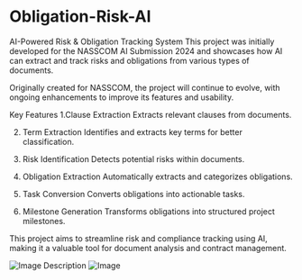 # Obligation-Risk-AI
AI-Powered Risk & Obligation Tracking System
This project was initially developed for the NASSCOM AI Submission 2024 and showcases how AI can extract and track risks and obligations from various types of documents.

Originally created for NASSCOM, the project will continue to evolve, with ongoing enhancements to improve its features and usability.

Key Features
1.Clause Extraction
Extracts relevant clauses from documents.

2. Term Extraction
Identifies and extracts key terms for better classification.

3. Risk Identification
Detects potential risks within documents.

4. Obligation Extraction
Automatically extracts and categorizes obligations.

5. Task Conversion
Converts obligations into actionable tasks.

6. Milestone Generation
Transforms obligations into structured project milestones.

This project aims to streamline risk and compliance tracking using AI, making it a valuable tool for document analysis and contract management.

![Image Description](https://raw.githubusercontent.com/your-username/repository-name/main/images/logo.png)
![Image](https://github.com/user-attachments/assets/2c9dfd76-69bd-450f-a211-e2121609e823)
